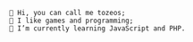     👋 Hi, you can call me tozeos;
    👀 I like games and programming;
    🌱 I’m currently learning JavaScript and PHP.
